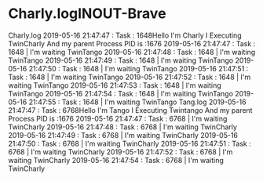 # Charly.logINOUT-Brave
Charly.log  2019-05-16 21:47:47 : Task : 1648Hello I'm Charly I Executing TwinCharly And my parent Process PID is :1676 2019-05-16 21:47:47 : Task : 1648 | I'm waiting TwinTango  2019-05-16 21:47:48 : Task : 1648 | I'm waiting TwinTango  2019-05-16 21:47:49 : Task : 1648 | I'm waiting TwinTango  2019-05-16 21:47:50 : Task : 1648 | I'm waiting TwinTango  2019-05-16 21:47:51 : Task : 1648 | I'm waiting TwinTango  2019-05-16 21:47:52 : Task : 1648 | I'm waiting TwinTango  2019-05-16 21:47:53 : Task : 1648 | I'm waiting TwinTango  2019-05-16 21:47:54 : Task : 1648 | I'm waiting TwinTango  2019-05-16 21:47:55 : Task : 1648 | I'm waiting TwinTango Tang.log    2019-05-16 21:47:47 : Task : 6768Hello I'm Tango I Executing Twintango And my parent Process PID is :1676 2019-05-16 21:47:47 : Task : 6768 | I'm waiting TwinCharly 2019-05-16 21:47:48 : Task : 6768 | I'm waiting TwinCharly 2019-05-16 21:47:49 : Task : 6768 | I'm waiting TwinCharly 2019-05-16 21:47:50 : Task : 6768 | I'm waiting TwinCharly 2019-05-16 21:47:51 : Task : 6768 | I'm waiting TwinCharly 2019-05-16 21:47:52 : Task : 6768 | I'm waiting TwinCharly 2019-05-16 21:47:54 : Task : 6768 | I'm waiting TwinCharly

